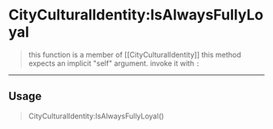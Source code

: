 # CityCulturalIdentity:IsAlwaysFullyLoyal
> this function is a member of [[CityCulturalIdentity]]
> this method expects an implicit "self" argument. invoke it with `:`
-----
## Usage
> CityCulturalIdentity:IsAlwaysFullyLoyal()
